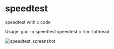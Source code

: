 # speedtest
speedtest with c code

Usage: gcc -o speedtest speedtest.c -lm -lpthread

![speedtest_screenshot](https://user-images.githubusercontent.com/3370058/30892651-5c7146ca-a36c-11e7-81d7-373b6de71d2f.png)
